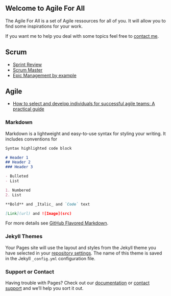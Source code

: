 ## Welcome to Agile For All

The Agile For All is a set of Agile ressources for all of you.
It will allow you to find some inspirations for your work.

If you want me to help you deal with some topics feel free to [contact me](mailto:salim.gomri@gmail.com).

## Scrum
- [Sprint Review](scrum/review)
- [Scrum Master](scrum/scrummaster)
- [Epic Management by example](epic-management)

## Agile
- [How to select and develop individuals for successful agile teams: A practical guide](https://www.mckinsey.com/business-functions/organization/our-insights/how-to-select-and-develop-individuals-for-successful-agile-teams-a-practical-guide#)

### Markdown

Markdown is a lightweight and easy-to-use syntax for styling your writing. It includes conventions for

```markdown
Syntax highlighted code block

# Header 1
## Header 2
### Header 3

- Bulleted
- List

1. Numbered
2. List

**Bold** and _Italic_ and `Code` text

[Link](url) and ![Image](src)
```

For more details see [GitHub Flavored Markdown](https://guides.github.com/features/mastering-markdown/).

### Jekyll Themes

Your Pages site will use the layout and styles from the Jekyll theme you have selected in your [repository settings](https://github.com/salimgomri/agileforall/settings). The name of this theme is saved in the Jekyll `_config.yml` configuration file.

### Support or Contact

Having trouble with Pages? Check out our [documentation](https://help.github.com/categories/github-pages-basics/) or [contact support](https://github.com/contact) and we’ll help you sort it out.
